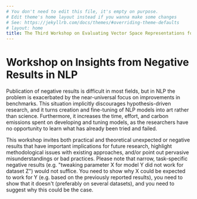 ```yaml
---
# You don't need to edit this file, it's empty on purpose.
# Edit theme's home layout instead if you wanna make some changes
# See: https://jekyllrb.com/docs/themes/#overriding-theme-defaults
# layout: home
title: The Third Workshop on Evaluating Vector Space Representations for NLP
---
```


# Workshop on Insights from Negative Results in NLP

Publication of negative results is difficult in most fields, but in NLP the problem is exacerbated by the near-universal focus on improvements in benchmarks. This situation implicitly discourages hypothesis-driven research, and it turns creation and fine-tuning of NLP models into art rather than science. Furthermore, it increases the time, effort, and carbon emissions spent on developing and tuning models, as the researchers have no opportunity to learn what has already been tried and failed.

This workshop invites both practical and theoretical unexpected or negative results that have important implications for future research, highlight methodological issues with existing approaches, and/or point out pervasive misunderstandings or bad practices. Please note that narrow, task-specific negative results (e.g. "tweaking parameter X for model Y did not work for dataset Z") would not suffice. You need to show why X could be expected to work for Y (e.g. based on the previously reported results), you need to show that it doesn't (preferably on several datasets), and you need to suggest why this could be the case.